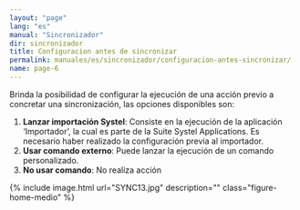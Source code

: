 ```yaml
---
layout: "page"
lang: "es"
manual: "Sincronizador"
dir: sincronizador
title: Configuracion antes de sincronizar
permalink: manuales/es/sincronizador/configuracion-antes-sincronizar/
name: page-6
---
```


Brinda la posibilidad de configurar la ejecución de una acción previo a concretar una sincronización, las opciones disponibles son:

1.	**Lanzar importación Systel**: Consiste en la ejecución de la aplicación ‘Importador’, la cual es parte de la Suite Systel Applications. Es necesario haber realizado la configuración previa al importador.
2.	**Usar comando externo**: Puede lanzar la ejecución de un comando personalizado.
3.	**No usar comando**: No realiza acción 


{% include image.html url="SYNC13.jpg" description="" class="figure-home-medio" %}
